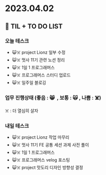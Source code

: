 # 2023.04.02

## 📓 TIL + TO DO LIST

### 오늘 테스크

- 😺☠️ project Lionz 일부 수정
- 😺☠️ 멋사 11기 관련 노션 정리
- 😺☠️ 1일 1 프로그래머스
- 😺☠️ 프로그래머스 스터디 업로드
- 😺☠️ 일주일 블로깅

### 업무 진행상태 (좋음 : 😸  , 보통 : 🙀 , 나쁨 : ☠️)

☠️ : 더 열심히 살자

### 내일 테스크

- 😺☠️ project Lionz 작업 마무리
- 😺☠️ 멋사 11기 FE 공통 세션 과제 사전 풀이
- 😺☠️ 1일 1 프로그래머스
- 😺☠️ 프로그래머스 velog 포스팅
- 😺☠️ project 맛도리 디자인 방향성 결정

